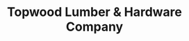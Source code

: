 ---
title: "Topwood Lumber & Hardware Company"
url: /quezon-city/topwood-lumber-and-hardware-company/
shop: hardware
---